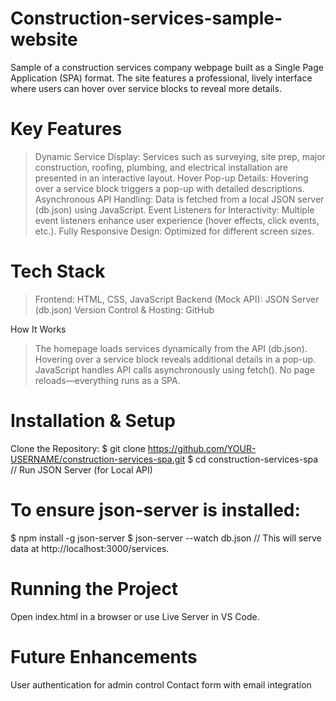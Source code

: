 # Construction-services-sample-website
Sample of a construction services company webpage built as a Single Page Application (SPA) format.
The site features a professional, lively interface where users can hover over service blocks to reveal more details.

# Key Features
> Dynamic Service Display: Services such as surveying, site prep, major construction, roofing, plumbing, and electrical installation are presented in an interactive layout.
> Hover Pop-up Details: Hovering over a service block triggers a pop-up with detailed descriptions.
> Asynchronous API Handling: Data is fetched from a local JSON server (db.json) using JavaScript.
> Event Listeners for Interactivity: Multiple event listeners enhance user experience (hover effects, click events, etc.).
> Fully Responsive Design: Optimized for different screen sizes.

# Tech Stack
> Frontend: HTML, CSS, JavaScript
> Backend (Mock API): JSON Server (db.json)
> Version Control & Hosting: GitHub

How It Works
> The homepage loads services dynamically from the API (db.json).
> Hovering over a service block reveals additional details in a pop-up.
> JavaScript handles API calls asynchronously using fetch().
> No page reloads—everything runs as a SPA.

# Installation & Setup
Clone the Repository:
$ git clone https://github.com/YOUR-USERNAME/construction-services-spa.git
$ cd construction-services-spa
// Run JSON Server (for Local API)
# To ensure json-server is installed:
$ npm install -g json-server
$ json-server --watch db.json
// This will serve data at http://localhost:3000/services.

# Running the Project
Open index.html in a browser or use Live Server in VS Code.

# Future Enhancements
User authentication for admin control
Contact form with email integration
